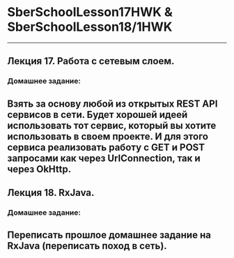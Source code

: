 # SberSchoolLesson17HWK & SberSchoolLesson18/1HWK
-------------------------------------------------------------------------------------------------------------------------------------------------------------------------------------------------------------------------------------------------------------------
## Лекция 17. Работа с сетевым слоем.

### Домашнее задание:
Взять за основу любой из открытых REST API сервисов в сети. Будет хорошей идеей использовать тот сервис, который вы хотите использовать в своем проекте. И для этого сервиса реализовать работу с GET и POST запросами как через UrlConnection, так и через OkHttp.
-------------------------------------------------------------------------------------------------------------------------------------------------------------------------------------------------------------------------------------------------------------------
## Лекция 18. RxJava.

### Домашнее задание:
Переписать прошлое домашнее задание на RxJava (переписать поход в сеть).
-------------------------------------------------------------------------------------------------------------------------------------------------------------------------------------------------------------------------------------------------------------------